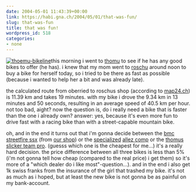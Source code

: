 ```yaml
---
date: 2004-05-01 11:43:39+00:00
link: https://habi.gna.ch/2004/05/01/that-was-fun/
slug: that-was-fun
title: that was fun!
wordpress_id: 518
categories:
- none
---
```


[![thoemu-bikeline](https://habi.gna.ch/blog/images/thoemu-bikeline-tm.jpg)](https://habi.gna.ch/blog/images/thoemu-bikeline.png)this morning i went to [thomu](http://www.thoemus.ch) to see if he has any good bikes to offer (he has). i knew that my mom went to [roschu](http://bikeline.ch/) around noon to buy a bike for herself today, so i tried to be there as fast as possible (because i wanted to help her a bit and was already late).  

the calculated route from oberried to roschus shop (according to [map24.ch](http://thoemus.ch/)) is 11.39 km and takes 19 minutes. with my bike i drove the 9.34 km in 13 minutes and 50 seconds, resulting in an average speed of 40.5 km per hour. not too bad, aight?
now the question is, do i really need a bike that is faster than the one i already own? answer: yes, because it's even more fun to drive fast with a racing bike than with a street-capable mountain bike.

oh, and in the end it turns out that i'm gonna decide between the [bmc streetfire ssx](http://www.bmc-racing.com/bikes.cfm?lang=eng&catID=4&modID=28) (from [our shop](http://velokurierladen.ch/01laden.html)) or the [specialized](http://bikeline.ch/) [allez comp](http://www.specialized.com/SBCBkModel.jsp?spid=5967) or the [thomus](http://thoemus.ch/) [slicker team pro](http://thoemus.ch/a_html/bikes/2004/sliker-team-pro.htm). (guesss which one is the cheapest for me...) it's a really hard decision. the price difference between all three bikes is less than 5% (i'm not gonna tell how cheap (compared to the real price) i get them) so it's more of a "which dealer do i like most"-question...).
and in the end i also get 1k swiss franks from the insurance of the girl that trashed my bike. it's not as much as i hoped, but at least the new bike is not gonna be as painful on my bank-account.
